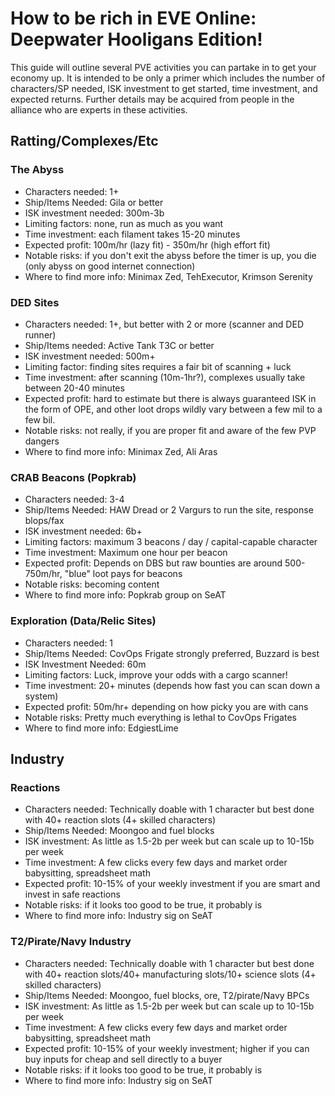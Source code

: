 # How to be rich in EVE Online: Deepwater Hooligans Edition!

This guide will outline several PVE activities you can partake in to get your economy up. It is intended to be only a primer which includes the number of characters/SP needed, ISK investment to get started, time investment, and expected returns. Further details may be acquired from people in the alliance who are experts in these activities.

## Ratting/Complexes/Etc
### The Abyss
* Characters needed: 1+
* Ship/Items Needed: Gila or better
* ISK investment needed: 300m-3b
* Limiting factors: none, run as much as you want
* Time investment: each filament takes 15-20 minutes
* Expected profit: 100m/hr (lazy fit) - 350m/hr (high effort fit)
* Notable risks: if you don't exit the abyss before the timer is up, you die (only abyss on good internet connection)
* Where to find more info: Minimax Zed, TehExecutor, Krimson Serenity

### DED Sites
* Characters needed: 1+, but better with 2 or more (scanner and DED runner)
* Ship/Items needed: Active Tank T3C or better
* ISK investment needed: 500m+
* Limiting factor: finding sites requires a fair bit of scanning + luck
* Time investment: after scanning (10m-1hr?), complexes usually take between 20-40 minutes
* Expected profit: hard to estimate but there is always guaranteed ISK in the form of OPE, and other loot drops wildly vary between a few mil to a few bil. 
* Notable risks: not really, if you are proper fit and aware of the few PVP dangers
* Where to find more info: Minimax Zed, Ali Aras

### CRAB Beacons (Popkrab)
* Characters needed: 3-4
* Ship/Items Needed: HAW Dread or 2 Vargurs to run the site, response blops/fax
* ISK investment needed: 6b+
* Limiting factors: maximum 3 beacons / day / capital-capable character
* Time investment: Maximum one hour per beacon
* Expected profit: Depends on DBS but raw bounties are around 500-750m/hr, "blue" loot pays for beacons
* Notable risks: becoming content
* Where to find more info: Popkrab group on SeAT

### Exploration (Data/Relic Sites)
* Characters needed: 1
* Ship/Items Needed: CovOps Frigate strongly preferred, Buzzard is best
* ISK Investment Needed: 60m
* Limiting factors: Luck, improve your odds with a cargo scanner!
* Time investment: 20+ minutes (depends how fast you can scan down a system)
* Expected profit: 50m/hr+ depending on how picky you are with cans
* Notable risks: Pretty much everything is lethal to CovOps Frigates
* Where to find more info: EdgiestLime

## Industry
### Reactions
* Characters needed: Technically doable with 1 character but best done with 40+ reaction slots (4+ skilled characters)
* Ship/Items Needed: Moongoo and fuel blocks
* ISK investment: As little as 1.5-2b per week but can scale up to 10-15b per week
* Time investment: A few clicks every few days and market order babysitting, spreadsheet math
* Expected profit: 10-15% of your weekly investment if you are smart and invest in safe reactions
* Notable risks: if it looks too good to be true, it probably is
* Where to find more info: Industry sig on SeAT

### T2/Pirate/Navy Industry
* Characters needed: Technically doable with 1 character but best done with 40+ reaction slots/40+ manufacturing slots/10+ science slots (4+ skilled characters)
* Ship/Items Needed: Moongoo, fuel blocks, ore, T2/pirate/Navy BPCs
* ISK investment: As little as 1.5-2b per week but can scale up to 10-15b per week
* Time investment: A few clicks every few days and market order babysitting, spreadsheet math
* Expected profit: 10-15% of your weekly investment; higher if you can buy inputs for cheap and sell directly to a buyer
* Notable risks: if it looks too good to be true, it probably is
* Where to find more info: Industry sig on SeAT
